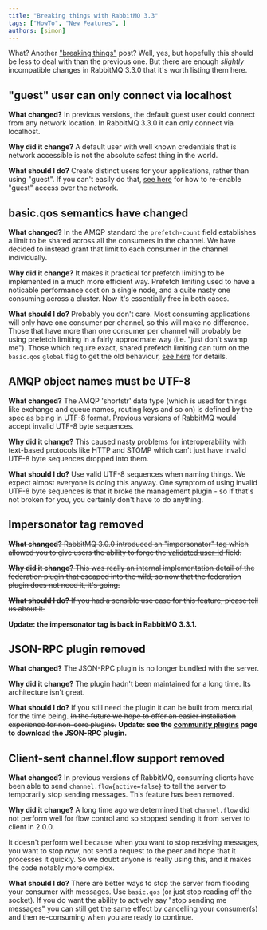 ```yaml
---
title: "Breaking things with RabbitMQ 3.3"
tags: ["HowTo", "New Features", ]
authors: [simon]
---
```


What? Another ["breaking things"](/blog/2012/11/19/breaking-things-with-rabbitmq-3-0) post? Well, yes, but hopefully this should be less to deal with than the previous one. But there are enough *slightly* incompatible changes in RabbitMQ 3.3.0 that it's worth listing them here.

<!-- truncate -->

## "guest" user can only connect via localhost

**What changed?** In previous versions, the default guest user could connect from any network location. In RabbitMQ 3.3.0 it can only connect via localhost.

**Why did it change?** A default user with well known credentials that is network accessible is not the absolute safest thing in the world.

**What should I do?** Create distinct users for your applications, rather than using "guest". If you can't easily do that, [see here](/docs/access-control) for how to re-enable "guest" access over the network.

## basic.qos semantics have changed

**What changed?** In the AMQP standard the `prefetch-count` field establishes a limit to be shared across all the consumers in the channel. We have decided to instead grant that limit to each consumer in the channel individually.

**Why did it change?** It makes it practical for prefetch limiting to be implemented in a much more efficient way. Prefetch limiting used to have a noticable performance cost on a single node, and a quite nasty one consuming across a cluster. Now it's essentially free in both cases.

**What should I do?** Probably you don't care. Most consuming applications will only have one consumer per channel, so this will make no difference. Those that have more than one consumer per channel will probably be using prefetch limiting in a fairly approximate way (i.e. "just don't swamp me"). Those which require exact, shared prefetch limiting can turn on the `basic.qos` `global` flag to get the old behaviour, [see here](/docs/consumer-prefetch) for details.

## AMQP object names must be UTF-8

**What changed?** The AMQP 'shortstr' data type (which is used for things like exchange and queue names, routing keys and so on) is defined by the spec as being in UTF-8 format. Previous versions of RabbitMQ would accept invalid UTF-8 byte sequences.

**Why did it change?** This caused nasty problems for interoperability with text-based protocols like HTTP and STOMP which can't just have invalid UTF-8 byte sequences dropped into them.

**What should I do?** Use valid UTF-8 sequences when naming things. We expect almost everyone is doing this anyway. One symptom of using invalid UTF-8 byte sequences is that it broke the management plugin - so if that's not broken for you, you certainly don't have to do anything.

## Impersonator tag removed

~~**What changed?** RabbitMQ 3.0.0 introduced an "impersonator" tag which allowed you to give users the ability to forge the [validated user-id](/docs/validated-user-id) field.~~

~~**Why did it change?** This was really an internal implementation detail of the federation plugin that escaped into the wild, so now that the federation plugin does not need it, it's going.~~

~~**What should I do?** If you had a sensible use case for this feature, please tell us about it.~~

**Update: the impersonator tag is back in RabbitMQ 3.3.1.**

## JSON-RPC plugin removed

**What changed?** The JSON-RPC plugin is no longer bundled with the server.

**Why did it change?** The plugin hadn't been maintained for a long time. Its architecture isn't great.

**What should I do?** If you still need the plugin it can be built from mercurial, for the time being. <del>In the future we hope to offer an easier installation experience for non-core plugins.</del> **Update: see the [community plugins](/docs/community-plugins) page to download the JSON-RPC plugin.**

## Client-sent channel.flow support removed

**What changed?** In previous versions of RabbitMQ, consuming clients have been able to send `channel.flow{active=false}` to tell the server to temporarily stop sending messages. This feature has been removed.

**Why did it change?** A long time ago we determined that `channel.flow` did not perform well for flow control and so stopped sending it from server to client in 2.0.0.

It doesn't perform well because when you want to stop receiving messages, you want to stop *now*, not send a request to the peer and hope that it processes it quickly. So we doubt anyone is really using this, and it makes the code notably more complex.

**What should I do?** There are better ways to stop the server from flooding your consumer with messages. Use `basic.qos` (or just stop reading off the socket). If you do want the ability to actively say "stop sending me messages" you can still get the same effect by cancelling your consumer(s) and then re-consuming when you are ready to continue.
